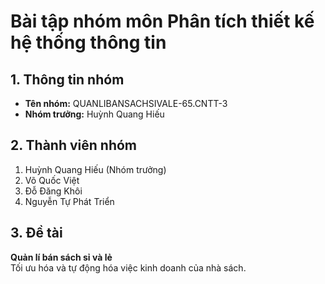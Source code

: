 # Bài tập nhóm môn Phân tích thiết kế hệ thống thông tin
## 1. Thông tin nhóm
- **Tên nhóm:** QUANLIBANSACHSIVALE-65.CNTT-3  
- **Nhóm trưởng:** Huỳnh Quang Hiếu 
## 2. Thành viên nhóm
1. Huỳnh Quang Hiếu (Nhóm trưởng)  
2. Võ Quốc Việt 
3. Đỗ Đăng Khôi
4. Nguyễn Tự Phát Triển
## 3. Đề tài
**Quản lí bán sách sỉ và lẻ**  
Tối ưu hóa và tự động hóa việc kinh doanh của nhà sách.
